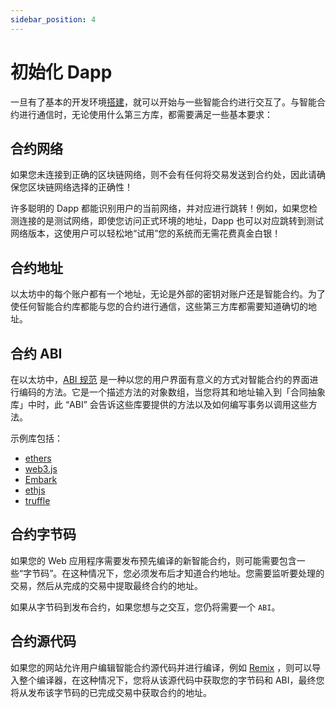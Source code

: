 ```yaml
---
sidebar_position: 4
---
```


# 初始化 Dapp

一旦有了基本的开发环境[搭建](./Getting-Started)，就可以开始与一些智能合约进行交互了。与智能合约进行通信时，无论使用什么第三方库，都需要满足一些基本要求：

## 合约网络

如果您未连接到正确的区块链网络，则不会有任何将交易发送到合约处，因此请确保您区块链网络选择的正确性！

许多聪明的 Dapp 都能识别用户的当前网络，并对应进行跳转！例如，如果您检测连接的是测试网络，即使您访问正式环境的地址，Dapp 也可以对应跳转到测试网络版本，这使用户可以轻松地“试用”您的系统而无需花费真金白银！

## 合约地址

以太坊中的每个账户都有一个地址，无论是外部的密钥对账户还是智能合约。为了使任何智能合约库都能与您的合约进行通信，这些第三方库都需要知道确切的地址。

## 合约 ABI

在以太坊中，[ABI 规范](https://solidity.readthedocs.io/en/develop/abi-spec.html) 是一种以您的用户界面有意义的方式对智能合约的界面进行编码的方法。它是一个描述方法的对象数组，当您将其和地址输入到「合同抽象库」中时，此 “ABI” 会告诉这些库要提供的方法以及如何编写事务以调用这些方法。

示例库包括：

- [ethers](https://www.npmjs.com/package/ethers)
- [web3.js](https://www.npmjs.com/package/web3)
- [Embark](https://framework.embarklabs.io/)
- [ethjs](https://www.npmjs.com/package/ethjs)
- [truffle](https://www.trufflesuite.com/)

## 合约字节码

如果您的 Web 应用程序需要发布预先编译的新智能合约，则可能需要包含一些“字节码”。在这种情况下，您必须发布后才知道合约地址。您需要监听要处理的交易，然后从完成的交易中提取最终合约的地址。

如果从字节码到发布合约，如果您想与之交互，您仍将需要一个 `ABI`。

## 合约源代码

如果您的网站允许用户编辑智能合约源代码并进行编译，例如 [Remix](http://remix.ethereum.org/) ，则可以导入整个编译器，在这种情况下，您将从该源代码中获取您的字节码和 ABI，最终您将从发布该字节码的已完成交易中获取合约的地址。
